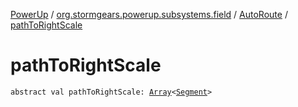 [PowerUp](../../index.md) / [org.stormgears.powerup.subsystems.field](../index.md) / [AutoRoute](index.md) / [pathToRightScale](./path-to-right-scale.md)

# pathToRightScale

`abstract val pathToRightScale: `[`Array`](https://kotlinlang.org/api/latest/jvm/stdlib/kotlin/-array/index.html)`<`[`Segment`](../-segment/index.md)`>`